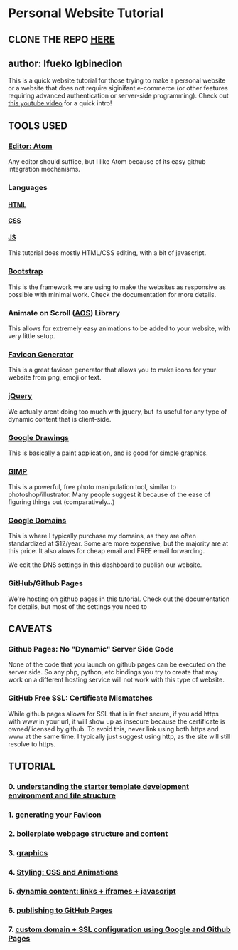 # Personal Website Tutorial

## CLONE THE REPO [HERE](https://github.com/ifueko/personal_website_tutorial)

## author: Ifueko Igbinedion
This is a quick website tutorial for those trying to make a personal website or
a website that does not require siginifant e-commerce (or other features requiring
advanced authentication or server-side programming). Check out
[this youtube video](https://youtu.be/540VgAvTg0c) for a quick intro!

## TOOLS USED
### [Editor: Atom](https://atom.io/)
Any editor should suffice, but I like Atom because of its easy github integration mechanisms.

### Languages
#### [HTML](https://www.w3schools.com/html/)
#### [CSS](https://www.w3schools.com/css/default.asp)
#### [JS](https://www.w3schools.com/js/default.asp)
This tutorial does mostly HTML/CSS editing, with a bit of javascript.

### [Bootstrap](https://getbootstrap.com/docs/4.5/getting-started/introduction/)
This is the framework we are using to make the websites as responsive as possible
with minimal work. Check the documentation for more details.

### Animate on Scroll ([AOS](https://michalsnik.github.io/aos/)) Library
This allows for extremely easy animations to be added to your website, with very little setup.

### [Favicon Generator](favicon.io)
This is a great favicon generator that allows you to make icons for your website from png, emoji or text.

### [jQuery](https://jquery.com/)
We actually arent doing too much with jquery, but its useful for any type of dynamic content that is client-side.

### [Google Drawings](https://drawings.google.com)
This is basically a paint application, and is good for simple graphics.

### [GIMP](https://www.gimp.org/)
This is a powerful, free photo manipulation tool, similar to photoshop/illustrator. Many people suggest it because of the ease of figuring things out (comparatively...)

### [Google Domains](domains.google.com)
This is where I typically purchase my domains, as they are often standardized at $12/year. Some are more expensive, but the majority are at this price. It also alows for cheap email and FREE email forwarding.

We edit the DNS settings in this dashboard to publish our website.

### GitHub/Github Pages
We're hosting on github pages in this tutorial. Check out the documentation for details, but most of the settings you need to

## CAVEATS

### Github Pages: No "Dynamic" Server Side Code
None of the code that you launch on github pages can be executed on  the server side. So any php, python, etc bindings you try to create that may work on a different hosting service will not work with this type of website.


### GitHub Free SSL: Certificate Mismatches
While github pages allows for SSL that is in fact secure, if you add https with www in your url, it will show up as insecure because the certificate is owned/licensed by github. To avoid this, never link using both https and www at the same time. I typically just suggest using http, as the site will still resolve to https.


## TUTORIAL
### 0. [understanding the starter template development environment and file structure](docs/0.Setup.md)
### 1. [generating your Favicon](docs/1.Favicons.md)
### 2. [boilerplate webpage structure and content](docs/2.Basic_Structure_And_Content.md)
### 3. [graphics](docs/3.Easy_Graphics.md)
### 4. [Styling: CSS and Animations](docs/4.Styling.md)
### 5. [dynamic content: links + iframes + javascript](docs/5.Dynamic_Content.md)
### 6. [publishing to GitHub Pages](docs/6.GithHb_Pages.md)
### 7. [custom domain + SSL configuration using Google and Github Pages](docs/7.Custom_Domains_SSL.md)

